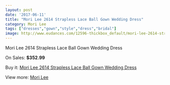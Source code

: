 ```yaml
---
layout: post
date: '2017-06-11'
title: "Mori Lee 2614 Strapless Lace Ball Gown Wedding Dress"
category: Mori Lee
tags: ["dresses","gown","style","dress","bridal"]
image: http://www.eudances.com/12596-thickbox_default/mori-lee-2614-strapless-lace-ball-gown-wedding-dress.jpg
---
```

Mori Lee 2614 Strapless Lace Ball Gown Wedding Dress

On Sales: **$352.99**
<a href="https://www.eudances.com/en/mori-lee/3880-mori-lee-2614-strapless-lace-ball-gown-wedding-dress.html"><amp-img layout="responsive" width="600" height="600" src="//www.eudances.com/12596-thickbox_default/mori-lee-2614-strapless-lace-ball-gown-wedding-dress.jpg" alt="Mori Lee 2614 Strapless Lace Ball Gown Wedding Dress 0" /></a>
<a href="https://www.eudances.com/en/mori-lee/3880-mori-lee-2614-strapless-lace-ball-gown-wedding-dress.html"><amp-img layout="responsive" width="600" height="600" src="//www.eudances.com/12601-thickbox_default/mori-lee-2614-strapless-lace-ball-gown-wedding-dress.jpg" alt="Mori Lee 2614 Strapless Lace Ball Gown Wedding Dress 1" /></a>
<a href="https://www.eudances.com/en/mori-lee/3880-mori-lee-2614-strapless-lace-ball-gown-wedding-dress.html"><amp-img layout="responsive" width="600" height="600" src="//www.eudances.com/12600-thickbox_default/mori-lee-2614-strapless-lace-ball-gown-wedding-dress.jpg" alt="Mori Lee 2614 Strapless Lace Ball Gown Wedding Dress 2" /></a>
<a href="https://www.eudances.com/en/mori-lee/3880-mori-lee-2614-strapless-lace-ball-gown-wedding-dress.html"><amp-img layout="responsive" width="600" height="600" src="//www.eudances.com/12599-thickbox_default/mori-lee-2614-strapless-lace-ball-gown-wedding-dress.jpg" alt="Mori Lee 2614 Strapless Lace Ball Gown Wedding Dress 3" /></a>
<a href="https://www.eudances.com/en/mori-lee/3880-mori-lee-2614-strapless-lace-ball-gown-wedding-dress.html"><amp-img layout="responsive" width="600" height="600" src="//www.eudances.com/12598-thickbox_default/mori-lee-2614-strapless-lace-ball-gown-wedding-dress.jpg" alt="Mori Lee 2614 Strapless Lace Ball Gown Wedding Dress 4" /></a>
<a href="https://www.eudances.com/en/mori-lee/3880-mori-lee-2614-strapless-lace-ball-gown-wedding-dress.html"><amp-img layout="responsive" width="600" height="600" src="//www.eudances.com/12597-thickbox_default/mori-lee-2614-strapless-lace-ball-gown-wedding-dress.jpg" alt="Mori Lee 2614 Strapless Lace Ball Gown Wedding Dress 5" /></a>

Buy it: [Mori Lee 2614 Strapless Lace Ball Gown Wedding Dress](https://www.eudances.com/en/mori-lee/3880-mori-lee-2614-strapless-lace-ball-gown-wedding-dress.html "Mori Lee 2614 Strapless Lace Ball Gown Wedding Dress")

View more: [Mori Lee](https://www.eudances.com/en/9-mori-lee "Mori Lee")